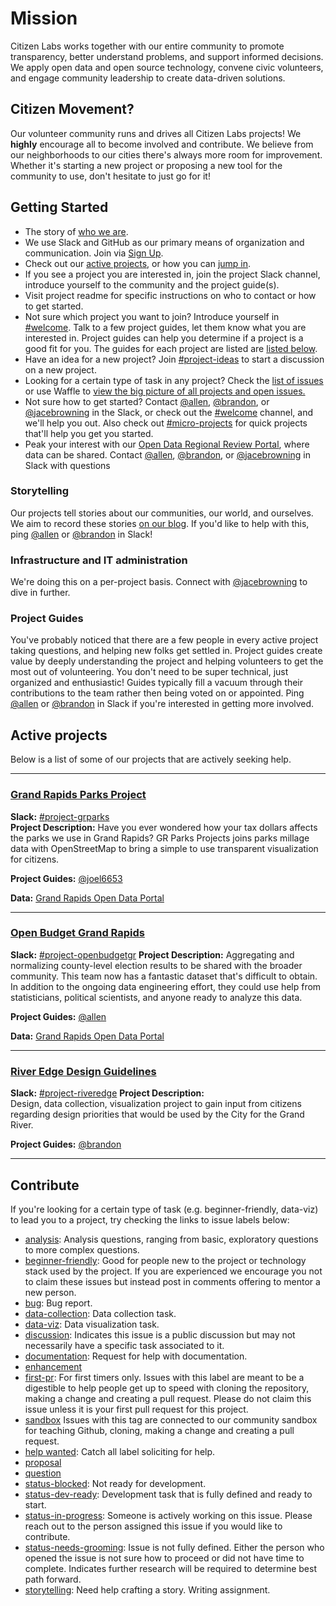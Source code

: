 # Mission

Citizen Labs works together with our entire community to promote transparency, better understand problems, and support informed decisions. We apply open data and open source technology, convene civic volunteers, and engage community leadership to create data-driven solutions.

## Citizen Movement?

Our volunteer community runs and drives all Citizen Labs projects! We **highly** encourage all to become involved and contribute. We believe from our neighborhoods to our cities there's always more room for improvement. Whether it's starting a new project or proposing a new tool for the community to use, don't hesitate to just go for it!

## Getting Started  

* The story of [who we are](https://medium.com/citizen-labs/we-are-citizen-labs-394febeaaa3c).  
* We use Slack and GitHub as our primary means of organization and communication. Join via [Sign Up](http://slackin-citizenlabs.herokuapp.com).  
* Check out our [active projects](#active-projects), or how you can [jump in](#contribute).
* If you see a project you are interested in, join the project Slack channel, introduce yourself to the community and the project guide(s).  
* Visit project readme for specific instructions on who to contact or how to get started.
* Not sure which project you want to join? Introduce yourself in [#welcome](https://citizenlabs.slack.com/messages/#welcome/). Talk to a few project guides, let them know what you are interested in. Project guides can help you determine if a project is a good fit for you. The guides for each project are listed are [listed below](#active-projects).
* Have an idea for a new project? Join [#project-ideas](https://citizenlabs.slack.com/messages/#project-ideas/) to start a discussion on a new project.
* Looking for a certain type of task in any project? Check the [list of issues](#contribute) or use Waffle to [view the big picture of all projects and open issues.](https://waffle.io/citizenlabsgr/projects)
* Not sure how to get started? Contact [@allen](https://citizenlabs.slack.com/messages/@allen/), [@brandon](https://citizenlabs.slack.com/messages/@brandon/), or [@jacebrowning](https://citizenlabs.slack.com/messages/@jacebrowning/) in the Slack, or check out the [#welcome](https://citizenlabs.slack.com/messages/#welcome/) channel, and we'll help you out. Also check out [#micro-projects](https://datafordemocracy.slack.com/messages/micro-projects/) for quick projects that'll help you get you started.
* Peak your interest with our [Open Data Regional Review Portal](https://data.citizenlabs.org), where data can be shared. Contact [@allen](https://citizenlabs.slack.com/messages/@allen/), [@brandon](https://citizenlabs.slack.com/messages/@brandon/), or [@jacebrowning](https://citizenlabs.slack.com/messages/@jacebrowning/) in Slack with questions

### Storytelling
Our projects tell stories about our communities, our world, and ourselves. We aim to record these stories [on our blog](https://medium.com/citizen-labs). If you'd like to help with this, ping [@allen](https://citizenlabs.slack.com/messages/@allen/) or [@brandon](https://citizenlabs.slack.com/messages/@brandon/) in Slack!  

### Infrastructure and IT administration
We're doing this on a per-project basis. Connect with [@jacebrowning](https://citizenlabs.slack.com/messages/@jacebrowning/) to dive in further.

### Project Guides
You've probably noticed that there are a few people in every active project taking questions, and helping new folks get settled in. Project guides create value by deeply understanding the project and helping volunteers to get the most out of volunteering. You don't need to be super technical, just organized and enthusiastic! Guides typically fill a vacuum through their contributions to the team rather then being voted on or appointed. Ping [@allen](https://citizenlabs.slack.com/messages/@allen/) or [@brandon](https://citizenlabs.slack.com/messages/@brandon/) in Slack if you're interested in getting more involved.

## Active projects  
Below is a list of some of our projects that are actively seeking help.

---

### [Grand Rapids Parks Project](https://github.com/citizenlabsgr/grparks)  
**Slack:** [#project-grparks](https://citizenlabs.slack.com/messages/#project-grparks/)  
**Project Description:** Have you ever wondered how your tax dollars affects the parks we use in Grand Rapids? GR Parks Projects joins parks millage data with OpenStreetMap to bring a simple to use transparent visualization for citizens.  

**Project Guides:** [@joel6653](https://citizenlabs.slack.com/messages/@joel6653/)

**Data:** [Grand Rapids Open Data Portal](http://data.grcity.us/dataset/grand-rapids-parks-millage)

---

### [Open Budget Grand Rapids](http://openbudgetgr.org)  
**Slack:** [#project-openbudgetgr](https://citizenlabs.slack.com/messages/#project-openbudgetgr/)
**Project Description:** Aggregating and normalizing county-level election results to be shared with the broader community. This team now has a fantastic dataset that's difficult to obtain. In addition to the ongoing data engineering effort, they could use help from statisticians, political scientists, and anyone ready to analyze this data.

**Project Guides:** [@allen](https://citizenlabs.slack.com/messages/@allen/)

**Data:** [Grand Rapids Open Data Portal](http://data.grcity.us)

---

### [River Edge Design Guidelines](https://github.com/citizenlabsgr/River-Edge-Guidelines)
**Slack:** [#project-riveredge](https://citizenlabs.slack.com/messages/#project-riveredge/)
**Project Description:**  
Design, data collection, visualization project to gain input from citizens regarding design priorities that would be used by the City for the Grand River.

**Project Guides:**
[@brandon](https://citizenlabs.slack.com/messages/@brandon/)

---

## Contribute
If you're looking for a certain type of task (e.g. beginner-friendly, data-viz) to lead you to a project, try checking the links to issue labels below:
* [analysis](https://github.com/search?q=org%3AData4Democracy+is%3Aopen+label%3Aanalysis&type=Issues): Analysis questions, ranging from basic, exploratory questions to more complex questions.
* [beginner-friendly](https://github.com/search?q=org%3AData4Democracy+is%3Aopen+label%3Abeginner-friendly&type=Issues): Good for people new to the project or technology stack used by the project. If you are experienced we encourage you not to claim these issues but instead post in comments offering to mentor a new person.
* [bug](https://github.com/search?q=org%3AData4Democracy+is%3Aopen+label%3Abug&type=Issues): Bug report.
* [data-collection](https://github.com/search?q=org%3AData4Democracy+is%3Aopen+label%3Adata-collection&type=Issues): Data collection task.
* [data-viz](https://github.com/search?q=org%3AData4Democracy+is%3Aopen+label%3Adata-viz&type=Issues): Data visualization task.
* [discussion](https://github.com/search?q=org%3AData4Democracy+is%3Aopen+label%3Adiscussion&type=Issues): Indicates this issue is a public discussion but may not necessarily have a specific task associated to it.
* [documentation](https://github.com/search?q=org%3AData4Democracy+is%3Aopen+label%3Adocumentation&type=Issues): Request for help with documentation.
* [enhancement](https://github.com/search?q=org%3AData4Democracy+is%3Aopen+label%3Aenhancement&type=Issues)
* [first-pr](https://github.com/search?q=org%3AData4Democracy+is%3Aopen+label%3Afirst-pr&type=Issues): For first timers only. Issues with this label are meant to be a digestible to help people get up to speed with cloning the repository, making a change and creating a pull request. Please do not claim this issue unless it is your first pull request for this project.
* [sandbox](https://github.com/citizenlabsgr/open-lab) Issues with this tag are connected to our community sandbox for teaching Github, cloning, making a change and creating a pull request.
* [help wanted](https://github.com/search?q=org%3AData4Democracy+is%3Aopen+label%3A"help+wanted"&type=Issues): Catch all label soliciting for help.
* [proposal](https://github.com/search?q=org%3AData4Democracy+is%3Aopen+label%3Aproposal&type=Issues)
* [question](https://github.com/search?q=org%3AData4Democracy+is%3Aopen+label%3Aquestion&type=Issues)
* [status-blocked](https://github.com/search?q=org%3AData4Democracy+is%3Aopen+label%3Astatus-blocked&type=Issues): Not ready for development.
* [status-dev-ready](https://github.com/search?q=org%3AData4Democracy+is%3Aopen+label%3Astatus-dev-ready&type=Issues): Development task that is fully defined and ready to start.
* [status-in-progress](https://github.com/search?q=org%3AData4Democracy+is%3Aopen+label%3Astatus-in-progress&type=Issues): Someone is actively working on this issue. Please reach out to the person assigned this issue if you would like to contribute.
* [status-needs-grooming](https://github.com/search?q=org%3AData4Democracy+is%3Aopen+label%3Astatus-needs-grooming&type=Issues): Issue is not fully defined. Either the person who opened the issue is not sure how to proceed or did not have time to complete. Indicates further research will be required to determine best path forward.
* [storytelling](https://github.com/search?q=org%3AData4Democracy+is%3Aopen+label%3Astorytelling&type=Issues): Need help crafting a story. Writing assignment.
